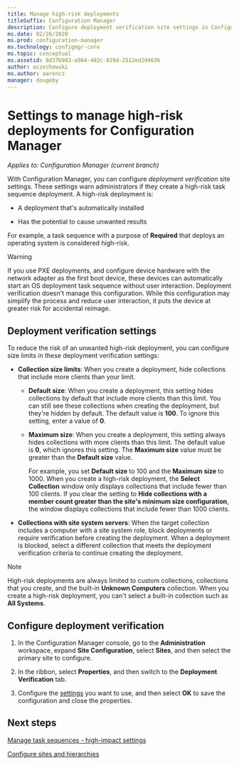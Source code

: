 ```yaml
---
title: Manage high-risk deployments
titleSuffix: Configuration Manager
description: Configure deployment verification site settings in Configuration Manager to warn admins if they create a high-risk deployment.
ms.date: 02/26/2020
ms.prod: configuration-manager
ms.technology: configmgr-core
ms.topic: conceptual
ms.assetid: 8d37b983-a964-402c-819d-2512ed2d463b
author: aczechowski
ms.author: aaroncz
manager: dougeby
---
```


# Settings to manage high-risk deployments for Configuration Manager

*Applies to: Configuration Manager (current branch)*

With Configuration Manager, you can configure *deployment verification* site settings. These settings warn administrators if they create a high-risk task sequence deployment. A high-risk deployment is:  

- A deployment that's automatically installed  

- Has the potential to cause unwanted results  

For example, a task sequence with a purpose of **Required** that deploys an operating system is considered high-risk.  

> [!WARNING]
> If you use PXE deployments, and configure device hardware with the network adapter as the first boot device, these devices can automatically start an OS deployment task sequence without user interaction. Deployment verification doesn't manage this configuration. While this configuration may simplify the process and reduce user interaction, it puts the device at greater risk for accidental reimage.

## <a name="bkmk_settings"></a> Deployment verification settings

To reduce the risk of an unwanted high-risk deployment, you can configure size limits in these deployment verification settings:  

- **Collection size limits**: When you create a deployment, hide collections that include more clients than your limit.  

  - **Default size**: When you create a deployment, this setting hides collections by default that include more clients than this limit. You can still see these collections when creating the deployment, but they're hidden by default. The default value is **100**. To ignore this setting, enter a value of **0**.  

  - **Maximum size**: When you create a deployment, this setting always hides collections with more clients than this limit. The default value is **0**, which ignores this setting. The **Maximum size** value must be greater than the **Default size** value.  

    For example, you set **Default size** to 100 and the **Maximum size** to 1000. When you create a high-risk deployment, the **Select Collection** window only displays collections that include fewer than 100 clients. If you clear the setting to **Hide collections with a member count greater than the site's minimum size configuration**, the window displays collections that include fewer than 1000 clients.  

- **Collections with site system servers**: When the target collection includes a computer with a site system role, block deployments or require verification before creating the deployment. When a deployment is blocked, select a different collection that meets the deployment verification criteria to continue creating the deployment.  

> [!NOTE]
> High-risk deployments are always limited to custom collections, collections that you create, and the built-in **Unknown Computers** collection. When you create a high-risk deployment, you can't select a built-in collection such as **All Systems**.  

## Configure deployment verification

1. In the Configuration Manager console, go to the **Administration** workspace, expand **Site Configuration**, select **Sites**, and then select the primary site to configure.

2. In the ribbon, select **Properties**, and then switch to the **Deployment Verification** tab.

3. Configure the [settings](#bkmk_settings) you want to use, and then select **OK** to save the configuration and close the properties.

## Next steps

[Manage task sequences - high-impact settings](../../../osd/deploy-use/manage-task-sequences-to-automate-tasks.md#high-impact-settings)

[Configure sites and hierarchies](../deploy/configure/configure-sites-and-hierarchies.md)
